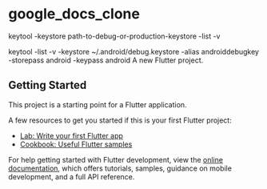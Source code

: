 # google_docs_clone
keytool -keystore path-to-debug-or-production-keystore -list -v

keytool -list -v -keystore ~/.android/debug.keystore -alias androiddebugkey -storepass android -keypass android 
A new Flutter project.
 
## Getting Started

This project is a starting point for a Flutter application.

A few resources to get you started if this is your first Flutter project:

- [Lab: Write your first Flutter app](https://docs.flutter.dev/get-started/codelab)
- [Cookbook: Useful Flutter samples](https://docs.flutter.dev/cookbook)

For help getting started with Flutter development, view the
[online documentation](https://docs.flutter.dev/), which offers tutorials,
samples, guidance on mobile development, and a full API reference.
